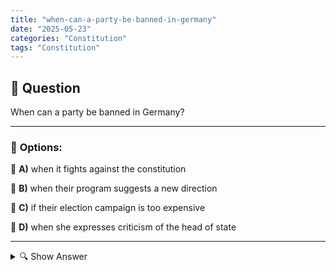 ```yaml
---
title: "when-can-a-party-be-banned-in-germany"
date: "2025-05-23"
categories: "Constitution"
tags: "Constitution"
---
```


## 📌 **Question**

When can a party be banned in Germany?



---

### 📝 **Options:**

🔘 **A)** when it fights against the constitution

🔘 **B)** when their program suggests a new direction

🔘 **C)** if their election campaign is too expensive

🔘 **D)** when she expresses criticism of the head of state

---

<details>
  <summary>🔍 Show Answer</summary>

  <p>
💡  <b>Correct Answer:</b>  a
  </p>
  <p>
    📖<b>Explanation:</b>
    
  </p>
</details>

